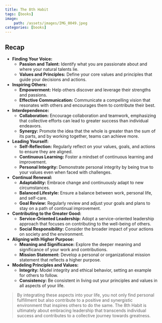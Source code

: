 ```yaml
---
title: The 8th Habit
tags: [books]
image: 
    path: /assets/images/IMG_0049.jpeg
categories: [books]    
---
```


## Recap
* **Finding Your Voice:**
  * **Passion and Talent:** Identify what you are passionate about and where your natural talents lie.
  * **Values and Principles:** Define your core values and principles that guide your decisions and actions.
* **Inspiring Others:**
  * **Empowerment:** Help others discover and leverage their strengths and passions.
  * **Effective Communication:** Communicate a compelling vision that resonates with others and encourages them to contribute their best.
* **Interdependence:**
  * **Collaboration:** Encourage collaboration and teamwork, emphasizing that collective efforts can lead to greater success than individual endeavors.
  * **Synergy:** Promote the idea that the whole is greater than the sum of its parts, and by working together, teams can achieve more.
* **Leading Yourself:**
  * **Self-Reflection:** Regularly reflect on your values, goals, and actions to ensure they are aligned.
  * **Continuous Learning:** Foster a mindset of continuous learning and improvement.
  * **Personal Integrity:** Demonstrate personal integrity by being true to your values even when faced with challenges.
* **Continual Renewal:**
  * **Adaptability:** Embrace change and continuously adapt to new circumstances.
  * **Balanced Lifestyle:** Ensure a balance between work, personal life, and self-care.
  * **Goal Review:** Regularly review and adjust your goals and plans to stay on a path of continual improvement.
* **Contributing to the Greater Good:**
  * **Service-Oriented Leadership:** Adopt a service-oriented leadership approach that focuses on contributing to the well-being of others.
  * **Social Responsibility:** Consider the broader impact of your actions on society and the environment.
* **Aligning with Higher Purpose:**
  * **Meaning and Significance:** Explore the deeper meaning and significance of your work and contributions.
  * **Mission Statement:** Develop a personal or organizational mission statement that reflects a higher purpose.
* **Modeling Principles and Values:**
  * **Integrity:** Model integrity and ethical behavior, setting an example for others to follow.
  * **Consistency:** Be consistent in living out your principles and values in all aspects of your life.

> By integrating these aspects into your life, you not only find personal fulfillment but also contribute to a positive and synergistic environment that inspires others to do the same. The 8th Habit is ultimately about embracing leadership that transcends individual success and contributes to a collective journey towards greatness.
